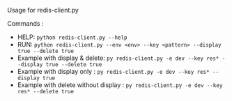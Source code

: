 Usage for redis-client.py

Commands : 
- HELP: `python redis-client.py --help`
- RUN: `python redis-client.py --env <env> --key <pattern> --display true --delete true`
- Example with display & delete: `py redis-client.py -e dev --key res* --display true --delete true`
- Example with display only : `py redis-client.py -e dev --key res* --display true`
- Example with delete without display : `py redis-client.py -e dev --key res* --delete true`
